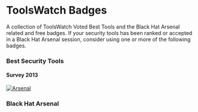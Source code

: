 # ToolsWatch Badges

A collection of ToolsWatch Voted Best Tools and the Black Hat Arsenal related and free badges. 
If your security tools has been ranked or accepted in a Black Hat Arsenal session, consider using one or more of the  following badges.


### Best Security Tools 
#### Survey 2013


[![Arsenal](https://img.shields.io/badge/ToolsWatch-Voted%20Top%2010%20|%20Year%202013-orange.svg)](https://www.toolswatch.org/2013/12/2013-top-security-tools-as-voted-by-toolswatch-org-readers/)



### Black Hat Arsenal
